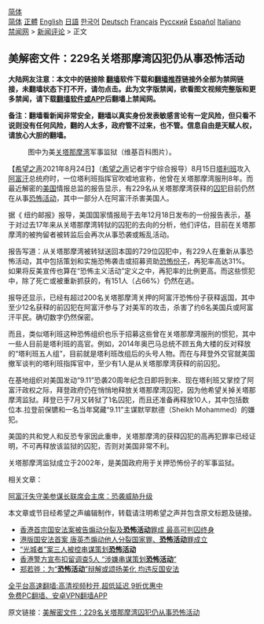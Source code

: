  <!-- 面包屑导航 --> <div class="breadcrumb"><!-- GTranslate: https://gtranslate.io/ -->  <div class="switcher notranslate">  <div class="selected">  <a href="#" onclick="return false;"> 简体</a>  </div>  <div class="option">  <a href="https://www.bannedbook.org" onclick="doGTranslate('zh-CN|zh-CN');jQuery('div.switcher div.selected a').html(jQuery(this).html());return false;" title="简体中文" class="nturl selected"> 简体</a>  <a href="https://www.bannedbook.org/zh-tw/" onclick="doGTranslate('zh-CN|zh-TW');jQuery('div.switcher div.selected a').html(jQuery(this).html());return false;" title="繁體中文" class="nturl"> 正體</a>  <a href="https://www.bannedbook.org/en/" onclick="doGTranslate('zh-CN|en');jQuery('div.switcher div.selected a').html(jQuery(this).html());return false;" title="English" class="nturl"> English</a>  <a href="https://www.bannedbook.org/ja/" onclick="doGTranslate('zh-CN|ja');jQuery('div.switcher div.selected a').html(jQuery(this).html());return false;" title="日本語" class="nturl"> 日語</a>  <a href="https://www.bannedbook.org/ko/" onclick="doGTranslate('zh-CN|ko');jQuery('div.switcher div.selected a').html(jQuery(this).html());return false;" title="한국어" class="nturl"> 한국어</a>  <a href="https://www.bannedbook.org/de/" onclick="doGTranslate('zh-CN|de');jQuery('div.switcher div.selected a').html(jQuery(this).html());return false;" title="Deutsch" class="nturl"> Deutsch</a>  <a href="https://www.bannedbook.org/fr/" onclick="doGTranslate('zh-CN|fr');jQuery('div.switcher div.selected a').html(jQuery(this).html());return false;" title="Français" class="nturl"> Français</a>  <a href="https://www.bannedbook.org/ru/" onclick="doGTranslate('zh-CN|ru');jQuery('div.switcher div.selected a').html(jQuery(this).html());return false;" title="Русский" class="nturl"> Русский</a>  <a href="https://www.bannedbook.org/es/" onclick="doGTranslate('zh-CN|es');jQuery('div.switcher div.selected a').html(jQuery(this).html());return false;" title="Español" class="nturl"> Español</a>  <a href="https://www.bannedbook.org/it/" onclick="doGTranslate('zh-CN|it');jQuery('div.switcher div.selected a').html(jQuery(this).html());return false;" title="Italiano" class="nturl"> Italiano</a>  </div>  </div>      <div class='breadcrumb-sub'><!-- Breadcrumb NavXT 6.3.0 --> <a href="https://www.bannedbook.org/" class="home">禁闻网</a> &gt; <a href="https://www.bannedbook.org/bnews/comments/" class="category">新闻评论</a> &gt; 正文</div></div><h2>美解密文件：229名关塔那摩湾囚犯仍从事恐怖活动</h2> <p class="notice"><b>大陆网友注意：本文中的链接除 <a href="https://github.com/bannedbook/fanqiang" >翻墙</a>软件下载和<a href="https://github.com/killgcd/justmysocks/blob/master/README.md">翻墙推荐</a>链接外全部为禁网链接，未翻墙状态下打不开，请勿点击。此为文字版禁闻，欲看图文视频完整版和更多禁闻，请下载<a href="https://github.com/bannedbook/fanqiang">翻墙软件或APP</a>后翻墙上禁闻网。</p><p>备注：翻墙看新闻非常安全，翻墙以真实身份发表敏感言论有一定风险，但只看不说则没有任何风险，翻的人太多，政府管不过来，也不管。信息自由是天赋人权，请放心大胆的翻墙。</b></p>  <div class="entry"> <figure> <p><figcaption>图中为美<a href="https://www.bannedbook.org/bnews/tag/%E5%85%B3%E5%A1%94%E9%82%A3%E6%91%A9%E6%B9%BE/" class="st_tag internal_tag" rel="tag" title="标签 关塔那摩湾 下的日志">关塔那摩湾</a>军事监狱（维基百科图片）。</figcaption></figure> <p>【<span class='wp_keywordlink_affiliate'><a href="https://www.soundofhope.org" title="希望之声" target="_blank">希望之声</a></span>2021年8月24日】（<a href="https://www.bannedbook.org/bnews/tag/%e5%b8%8c%e6%9c%9b%e4%b9%8b%e5%a3%b0/" class="st_tag internal_tag" rel="tag" title="标签 希望之声 下的日志">希望之声</a>记者宇宁综合报导）8月15日<a href="https://www.bannedbook.org/bnews/tag/%e5%a1%94%e5%88%a9%e7%8f%ad/" class="st_tag internal_tag" rel="tag" title="标签 塔利班 下的日志">塔利班</a>攻入<a href="https://www.bannedbook.org/bnews/tag/%e9%98%bf%e5%af%8c%e6%b1%97/" class="st_tag internal_tag" rel="tag" title="标签 阿富汗 下的日志">阿富汗</a>总统府时，一位塔利班指挥官吹嘘地宣称，他曾在关塔那摩湾服刑8年。而最近解密的<a href="https://www.bannedbook.org/bnews/tag/%e7%be%8e%e5%9b%bd/" class="st_tag internal_tag" rel="tag" title="标签 美国 下的日志">美国</a>情报总监的报告显示，有229名从关塔那摩湾获释的<a href="https://www.bannedbook.org/bnews/tag/%E5%9B%9A%E7%8A%AF/" class="st_tag internal_tag" rel="tag" title="标签 囚犯 下的日志">囚犯</a>目前仍然在从事<a href="https://www.bannedbook.org/bnews/tag/%E6%81%90%E6%80%96%E6%B4%BB%E5%8A%A8/" class="st_tag internal_tag" rel="tag" title="标签 恐怖活动 下的日志">恐怖活动</a>，其中一部分人在阿富汗杀害美国人。</p> <p>据《 纽约邮报》报导，美国国家情报局于去年12月18日发布的一份报告表示，基于对过去17年来从关塔那摩湾转狱的囚犯的去向的分析，他们评估，目前在关塔那摩湾的被拘留者被转监后会再次从事恐袭或叛乱活动。</p> <p>报告写道：从关塔那摩湾被转狱送回本国的729位囚犯中，有229人在重新从事恐怖活动，其中包括策划和实施恐怖袭击或招募资助<a href="https://www.bannedbook.org/bnews/tag/%E6%81%90%E6%80%96%E4%BB%BD%E5%AD%90/" class="st_tag internal_tag" rel="tag" title="标签 恐怖份子 下的日志">恐怖份子</a>，再犯率高达31%。如果将反美宣传也算在“恐怖主义活动”定义之中，再犯率的比例更高。而这些惯犯中，除了死亡或被重新抓获的，有151人（占66%）仍然在逃。 </p>  <p>报导还显示，已经有超过200名关塔那摩湾关押的阿富汗恐怖份子获释返国，其中至少12名获释的前囚犯在阿富汗参与了对美军的攻击，杀害了约6名美国兵或阿富汗平民。确切数字仍然保密。</p> <p>而且，类似塔利班这种恐怖组织也乐于招募这些曾在关塔那摩湾服刑的惯犯，其中一些人目前是塔利班的高官。例如，2014年奥巴马总统不顾五角大楼的反对释放的“塔利班五人组”，目前就是塔利班改组后的头号人物。而在与拜登外交官就美国撤军谈判的塔利班指挥官中，至少有1人是从关塔那摩湾获释的前囚犯。 </p> <p>在基地组织对美国发动“9.11”恐袭20周年纪念日即将到来、现在塔利班又掌控了阿富汗政权之际，拜登政府仍在悄悄地释放关塔那摩湾囚犯，因为他希望关掉关塔那摩湾监狱。拜登已于7月又转狱了1名囚犯，而且还准备再释放10人，其中包括数位本.拉登前保镳和一名当年窝藏“9.11”主谋默罕默德（Sheikh Mohammed）的嫌犯。</p>  <p>美国的共和党人和反恐专家因此重申，关塔那摩湾的获释囚犯的高再犯罪率已经证明，不可再释放该监狱的囚犯，否则对美国非常不利。 </p> <p>关塔那摩湾监狱成立于2002年，是美国政府用于关押恐怖份子的军事监狱。 </p> <p>相关文章：</p>  <p><a data-ved="2ahUKEwjV88P-gsnyAhVZeX0KHTUSCTUQFnoECAMQAQ" href="https://www.soundofhope.org/post/535733?lang=b5" ping="/url?sa=t&amp;source=web&amp;rct=j&amp;url=https://www.soundofhope.org/post/535733%3Flang%3Db5&amp;ved=2ahUKEwjV88P-gsnyAhVZeX0KHTUSCTUQFnoECAMQAQ">阿富汗失守美参谋长联席会主席：恐袭威胁升级</a></p> <p>本文章或节目经希望之声编辑制作，转载请注明希望之声并包含原文标题及链接。 </p> <ul class='op-related-articles' title='相关阅读'> <li><a href='https://www.bannedbook.org/bnews/baitai/20210728/1595667.html' target='_blank'>香港首宗国安法案被告煽动分裂及<b>恐怖活动</b>罪成 最高可判囚终身</a></li> <li><a href='https://www.bannedbook.org/bnews/renquan/20210727/1595099.html' target='_blank'>港版国安法首案 唐英杰煽动他人分裂国家罪、<b>恐怖活动</b>罪成立</a></li> <li><a href='https://www.bannedbook.org/bnews/baitai/20210714/1587027.html' target='_blank'>“光城者”案三人被控串谋策划<b>恐怖活动</b></a></li> <li><a href='https://www.bannedbook.org/bnews/ssgc/20210712/1585608.html' target='_blank'>香港警方宣布扣留调查5人 “涉嫌串谋策划<b>恐怖活动</b>”</a></li> <li><a href='https://www.bannedbook.org/bnews/comments/20210712/1585379.html' target='_blank'>郑若骅：为“<b>恐怖活动</b>”辩解或颂扬美化 均违反国安法</a></li> </ul> <p class="texttj"> <a href="https://github.com/bannedbook/fanqiang/wiki/V2ray%E6%9C%BA%E5%9C%BA" target="_blank">全平台高速翻墙:高清视频秒开,超低延迟,9折优惠中</a><br/> <a href="https://github.com/bannedbook/fanqiang/wiki/%E7%A6%81%E9%97%BB%E7%BD%91%E5%AE%89%E5%8D%93%E7%BF%BB%E5%A2%99%E6%96%B0%E9%97%BBAPP" target="_blank">免费PC翻墙、安卓VPN翻墙APP</a></p> <p>原文链接：<a class="src_link"  href="https://www.soundofhope.org/post/538307" target="_blank">美解密文件：229名关塔那摩湾囚犯仍从事恐怖活动</a></p><a name='sharetosocial'></a>  <div style="margin-bottom:5px;padding-bottom:5px;clear:both"> <div id="archive-pix-1" class="banner-ads"> <!-- AuctionX Display platform tag START --> <div id="26318x728x90x621x_ADSLOT2" clicktrack="%%CLICK_URL_ESC%%"></div> <!-- AuctionX Display platform tag END --> </div> <div id="archive-pix-2" class="banner-ads"> <!-- AuctionX Display platform tag START --> <div id="26315x300x250x621x_ADSLOT2" clicktrack="%%CLICK_URL_ESC%%"></div> <!-- AuctionX Display platform tag END --> </div> </div>  <div id="archive-pix-1" class="banner-ads"> <!-- AuctionX Display platform tag START --> <div id="26318x728x90x621x_ADSLOT3" clicktrack="%%CLICK_URL_ESC%%"></div> <!-- AuctionX Display platform tag END --> </div> </div><!--END ENTRY--> 
